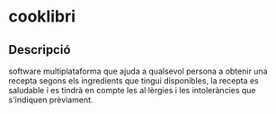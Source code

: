 # cooklibri

## Descripció
 software multiplataforma que ajuda a qualsevol persona a obtenir una recepta segons els ingredients que tingui disponibles, la recepta es saludable i es tindrà en compte les al·lèrgies i les intoleràncies que s'indiquen prèviament.
